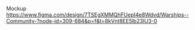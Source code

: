 Mockup
https://www.figma.com/design/7TSEgXMMQhFUepI4e8Wdvd/Warships--Community-?node-id=309-684&p=f&t=8kVnt8EE5lb23lU3-0
